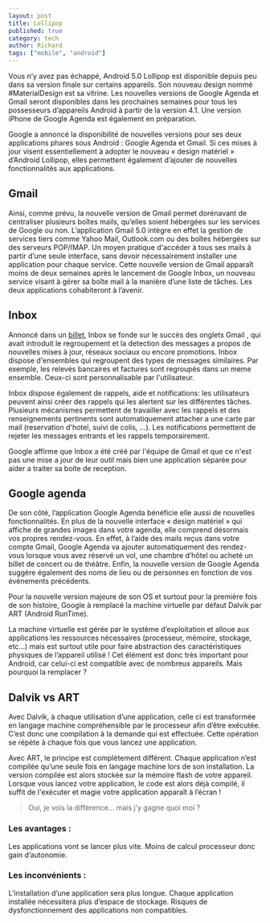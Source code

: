 ```yaml
---
layout: post
title: Lollipop
published: true
category: tech
author: Richard
tags: ["mobile", "android"]
---
```


Vous n’y avez pas échappé, Android 5.0 Lollipop est disponible depuis peu dans sa version finale sur certains appareils. Son nouveau design nommé #MaterialDesign  est sa vitrine. Les nouvelles versions de Google Agenda et Gmail seront disponibles dans les prochaines semaines pour tous les possesseurs d’appareils Android à partir de la version 4.1. Une version iPhone de Google Agenda est également en préparation.

Google a annoncé la disponibilité de nouvelles versions pour ses deux applications phares sous Android : Google Agenda et Gmail. Si ces mises à jour visent essentiellement à adopter le nouveau « design matériel » d’Android Lollipop, elles permettent également d’ajouter de nouvelles fonctionnalités aux applications.

## Gmail

Ainsi, comme prévu, la nouvelle version de Gmail permet dorénavant de centraliser plusieurs boîtes mails, qu’elles soient hébergées sur les services de Google ou non. L’application Gmail 5.0 intègre en effet la gestion de services tiers comme Yahoo Mail, Outlook.com ou des boîtes hébergées sur des serveurs POP/IMAP. Un moyen pratique d'accéder à tous ses mails à partir d’une seule interface, sans devoir nécessairement installer une application pour chaque service. Cette nouvelle version de Gmail apparaît moins de deux semaines après le lancement de Google Inbox, un nouveau service visant à gérer sa boîte mail à la manière d’une liste de tâches. Les deux applications cohabiteront à l’avenir.

## Inbox

Annoncé dans un [billet](http://gmailblog.blogspot.ch/2014/10/an-inbox-that-works-for-you.html), Inbox se fonde sur le succès des onglets Gmail , qui avait introduit le regroupement et la detection des messages a propos de nouvelles mises à jour, réseaux sociaux ou encore promotions. Inbox dispose d'ensembles qui regroupent des types de messages similaires. Par exemple, les relevés bancaires et factures sont regroupés dans un meme ensemble. Ceux-ci sont personnalisable par l'utilisateur.

Inbox dispose également de rappels, aide et notifications: les utilisateurs peuvent ainsi créer des rappels qui les alertent sur les différentes tâches. Plusieurs mécanismes permettent de travailler avec les rappels et des renseignements pertinents sont automatiquement attacher a une carte par  mail (reservation d'hotel, suivi de colis, ...). Les notifications permettent de rejeter les messages entrants et les rappels temporairement.

Google affirme que Inbox a été créé par l'équipe de Gmail et que ce n'est pas une mise a jour de leur outil mais bien une application séparée pour aider a traiter sa boite de reception.

## Google agenda

De son côté, l’application Google Agenda bénéficie elle aussi de nouvelles fonctionnalités. En plus de la nouvelle interface « design matériel » qui affiche de grandes images dans votre agenda, elle comprend désormais vos propres rendez-vous. En effet, à l’aide des mails reçus dans votre compte Gmail, Google Agenda va ajouter automatiquement des rendez-vous lorsque vous avez réservé un vol, une chambre d’hôtel ou acheté un billet de concert ou de théâtre. Enfin, la nouvelle version de Google Agenda suggère également des noms de lieu ou de personnes en fonction de vos événements précédents.

Pour la nouvelle version majeure de son OS et surtout pour la première fois de son histoire, Google à remplacé la machine virtuelle par défaut Dalvik par ART (Android RunTime).

La machine virtuelle est gérée par le système d’exploitation et alloue aux applications les ressources nécessaires (processeur, mémoire, stockage, etc...) mais est surtout utile pour faire abstraction des caractéristiques physiques de l’appareil utilisé ! Cet élément est donc très important pour Android, car celui-ci est compatible avec de nombreux appareils. Mais pourquoi la remplacer ?

## Dalvik vs ART

Avec Dalvik, à chaque utilisation d’une application, celle ci est transformée en langage machine compréhensible par le processeur afin d’être exécutée. C’est donc une compilation à la demande qui est effectuée. Cette opération se répète à chaque fois que vous lancez une application.

Avec ART, le principe est complètement différent. Chaque application n’est compilée qu’une seule fois en langage machine lors de son installation. La version compilée est alors stockée sur la mémoire flash de votre appareil. Lorsque vous lancez votre application, le code est alors déjà compilé, il suffit de l'exécuter et magie votre application apparaît à l’écran !

> Oui, je vois la différence... mais j’y gagne quoi moi ?

### Les avantages :
Les applications vont se lancer plus vite.
Moins de calcul processeur donc gain d’autonomie.

### Les inconvénients :
L’installation d’une application sera plus longue.
Chaque application installée nécessitera plus d’espace de stockage.
Risques de dysfonctionnement des applications non compatibles.